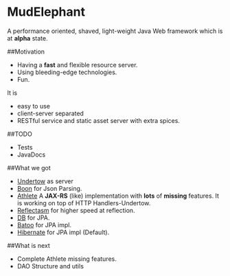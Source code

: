 # MudElephant

A performance oriented, shaved, light-weight Java Web framework which is at **alpha** state.

##Motivation
* Having a **fast** and flexible resource server.
* Using bleeding-edge technologies.
* Fun.

It is

* easy to use
* client-server separated
* RESTful service and static asset server with extra spices.

##TODO
* Tests
* JavaDocs

##What we got
* [Undertow](https://github.com/undertow-io/undertow) as server
* [Boon](https://github.com/boonproject/boon) for Json Parsing.
* [Athlete](./athlete/README.md) A **JAX-RS** (like) implementation with **lots** of **missing** features. It is working on top of HTTP Handlers-Undertow.
 * [Reflectasm](https://github.com/EsotericSoftware/reflectasm) for higher speed at reflection.
* [DB](.db/README.md) for JPA.
 * [Batoo](https://github.com/BatooOrg/BatooJPA) for JPA impl.
 * [Hibernate](https://github.com/hibernate) for JPA impl (Default).

##What is next
* Complete Athlete missing features.
* DAO Structure and utils

